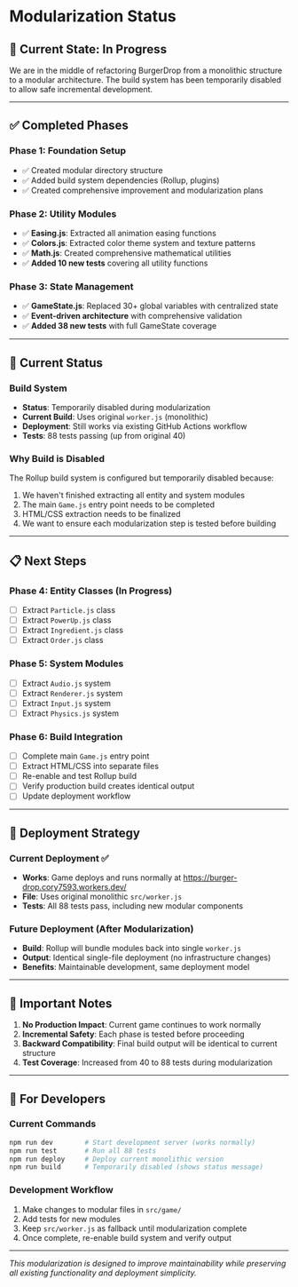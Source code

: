 # Modularization Status

## 🚧 **Current State: In Progress**

We are in the middle of refactoring BurgerDrop from a monolithic structure to a modular architecture. The build system has been temporarily disabled to allow safe incremental development.

---

## ✅ **Completed Phases**

### **Phase 1: Foundation Setup**
- ✅ Created modular directory structure
- ✅ Added build system dependencies (Rollup, plugins)
- ✅ Created comprehensive improvement and modularization plans

### **Phase 2: Utility Modules**
- ✅ **Easing.js**: Extracted all animation easing functions
- ✅ **Colors.js**: Extracted color theme system and texture patterns  
- ✅ **Math.js**: Created comprehensive mathematical utilities
- ✅ **Added 10 new tests** covering all utility functions

### **Phase 3: State Management**
- ✅ **GameState.js**: Replaced 30+ global variables with centralized state
- ✅ **Event-driven architecture** with comprehensive validation
- ✅ **Added 38 new tests** with full GameState coverage

---

## 🔄 **Current Status**

### **Build System**
- **Status**: Temporarily disabled during modularization
- **Current Build**: Uses original `worker.js` (monolithic)
- **Deployment**: Still works via existing GitHub Actions workflow
- **Tests**: 88 tests passing (up from original 40)

### **Why Build is Disabled**
The Rollup build system is configured but temporarily disabled because:
1. We haven't finished extracting all entity and system modules
2. The main `Game.js` entry point needs to be completed
3. HTML/CSS extraction needs to be finalized
4. We want to ensure each modularization step is tested before building

---

## 📋 **Next Steps**

### **Phase 4: Entity Classes** (In Progress)
- [ ] Extract `Particle.js` class
- [ ] Extract `PowerUp.js` class  
- [ ] Extract `Ingredient.js` class
- [ ] Extract `Order.js` class

### **Phase 5: System Modules**
- [ ] Extract `Audio.js` system
- [ ] Extract `Renderer.js` system
- [ ] Extract `Input.js` system
- [ ] Extract `Physics.js` system

### **Phase 6: Build Integration**
- [ ] Complete main `Game.js` entry point
- [ ] Extract HTML/CSS into separate files
- [ ] Re-enable and test Rollup build
- [ ] Verify production build creates identical output
- [ ] Update deployment workflow

---

## 🎯 **Deployment Strategy**

### **Current Deployment** ✅
- **Works**: Game deploys and runs normally at https://burger-drop.cory7593.workers.dev/
- **File**: Uses original monolithic `src/worker.js`
- **Tests**: All 88 tests pass, including new modular components

### **Future Deployment** (After Modularization)
- **Build**: Rollup will bundle modules back into single `worker.js`
- **Output**: Identical single-file deployment (no infrastructure changes)
- **Benefits**: Maintainable development, same deployment model

---

## 🚨 **Important Notes**

1. **No Production Impact**: Current game continues to work normally
2. **Incremental Safety**: Each phase is tested before proceeding  
3. **Backward Compatibility**: Final build output will be identical to current structure
4. **Test Coverage**: Increased from 40 to 88 tests during modularization

---

## 🔧 **For Developers**

### **Current Commands**
```bash
npm run dev        # Start development server (works normally)
npm run test       # Run all 88 tests
npm run deploy     # Deploy current monolithic version
npm run build      # Temporarily disabled (shows status message)
```

### **Development Workflow**
1. Make changes to modular files in `src/game/`
2. Add tests for new modules
3. Keep `src/worker.js` as fallback until modularization complete
4. Once complete, re-enable build system and verify output

---

*This modularization is designed to improve maintainability while preserving all existing functionality and deployment simplicity.*
